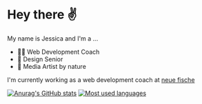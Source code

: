 
# Hey there ✌️

My name is Jessica and I'm a ...
- 👩‍🏫 Web Development Coach 
- 👵 Design Senior 
- 🌳 Media Artist by nature 

I'm currently working as a web development coach at [neue fische](https://www.neuefische.de/)

[![Anurag's GitHub stats](https://github-readme-stats.vercel.app/api?username=jessicaloers&theme=github_dark&show)](https://github.com/anuraghazra/github-readme-stats)
[![Most used languages](https://github-readme-stats.vercel.app/api/top-langs/?username=jessicaloers&layout=compact&theme=github_dark&show)](https://github.com/anuraghazra/github-readme-stats)


<!--
**JessicaLoers/JessicaLoers** is a ✨ _special_ ✨ repository because its `README.md` (this file) appears on your GitHub profile.
Here are some ideas to get you started:
- 🔭 I’m currently working on ...
- 🌱 I’m currently learning ...
- 👯 I’m looking to collaborate on ...
- 🤔 I’m looking for help with ...
- 💬 Ask me about ...
- 📫 How to reach me: ...
- 😄 Pronouns: ...
- ⚡ Fun fact: ...
-->
